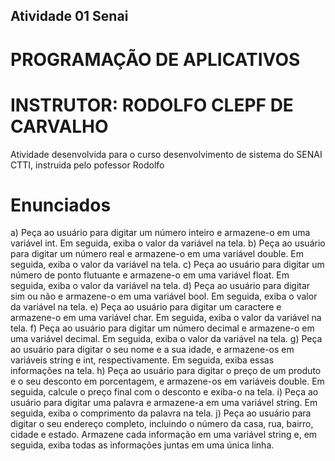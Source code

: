 ## Atividade 01 Senai 
# PROGRAMAÇÃO DE APLICATIVOS
# INSTRUTOR: RODOLFO CLEPF DE CARVALHO

Atividade desenvolvida para o curso desenvolvimento de sistema do SENAI CTTI, instruida pelo pofessor Rodolfo

# Enunciados
a) Peça ao usuário para digitar um número inteiro e armazene-o em uma variável int. Em seguida, exiba o valor da variável na tela.
b) Peça ao usuário para digitar um número real e armazene-o em uma variável double. Em seguida, exiba o valor da variável na tela.
c) Peça ao usuário para digitar um número de ponto flutuante e armazene-o em uma variável float. Em seguida, exiba o valor da variável na tela.
d) Peça ao usuário para digitar sim ou não e armazene-o em uma variável bool. Em seguida, exiba o valor da variável na tela.
e) Peça ao usuário para digitar um caractere e armazene-o em uma variável char. Em seguida, exiba o valor da variável na tela.
f) Peça ao usuário para digitar um número decimal e armazene-o em uma variável decimal. Em seguida, exiba o valor da variável na tela.
g) Peça ao usuário para digitar o seu nome e a sua idade, e armazene-os em variáveis string e int, respectivamente. Em seguida, exiba essas informações na tela.
h) Peça ao usuário para digitar o preço de um produto e o seu desconto em porcentagem, e armazene-os em variáveis double. Em seguida, calcule o preço final com o desconto e exiba-o na tela.
i) Peça ao usuário para digitar uma palavra e armazene-a em uma variável string. Em seguida, exiba o comprimento da palavra na tela.
j) Peça ao usuário para digitar o seu endereço completo, incluindo o número da casa, rua, bairro, cidade e estado. Armazene cada informação em uma variável string e, em seguida, exiba todas as informações juntas em uma única linha.

